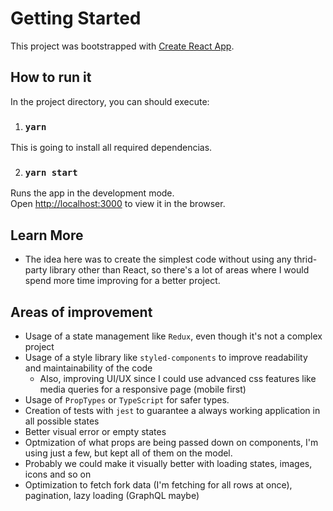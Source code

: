 # Getting Started

This project was bootstrapped with [Create React App](https://github.com/facebook/create-react-app).

## How to run it

In the project directory, you can should execute:

1. ### `yarn`

This is going to install all required dependencias.

2. ### `yarn start`

Runs the app in the development mode.\
Open [http://localhost:3000](http://localhost:3000) to view it in the browser.

## Learn More

- The idea here was to create the simplest code without using any thrid-party library other than React, so there's a lot of areas where I would spend more time improving for a better project.

## Areas of improvement

- Usage of a state management like `Redux`, even though it's not a complex project
- Usage of a style library like `styled-components` to improve readability and maintainability of the code
  - Also, improving UI/UX since I could use advanced css features like media queries for a responsive page (mobile first)
- Usage of `PropTypes` or `TypeScript` for safer types.
- Creation of tests with `jest` to guarantee a always working application in all possible states
- Better visual error or empty states
- Optmization of what props are being passed down on components, I'm using just a few, but kept all of them on the model. 
- Probably we could make it visually better with loading states, images, icons and so on
- Optimization to fetch fork data (I'm fetching for all rows at once), pagination, lazy loading (GraphQL maybe)